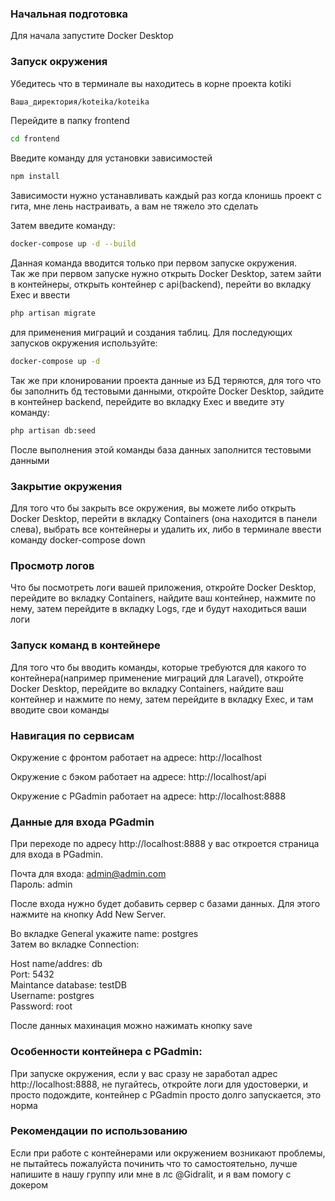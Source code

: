 ### Начальная подготовка

Для начала запустите Docker Desktop

### Запуск окружения

Убедитесь что в терминале вы находитесь в корне проекта kotiki

```bash
Ваша_директория/koteika/koteika
```

Перейдите в папку frontend

```bash
cd frontend
```

Введите команду для установки зависимостей
```bash
npm install
```
Зависимости нужно устанавливать каждый раз когда клонишь проект с гита, мне лень настраивать, а вам не тяжело это сделать

Затем введите команду: 

```bash
docker-compose up -d --build
```

Данная команда вводится только при первом запуске окружения. <br>
Так же при первом запуске нужно открыть Docker Desktop, затем зайти в контейнеры, открыть контейнер с api(backend), перейти во вкладку Exec и ввести 
```bash 
php artisan migrate
```
 для применения миграций и создания таблиц.
Для последующих запусков окружения используйте:

```bash
docker-compose up -d
```

Так же при клонировании проекта данные из БД теряются, для того что бы заполнить бд тестовыми данными, откройте Docker Desktop, зайдите в контейнер backend, перейдите во вкладку Exec и введите эту команду:
```bash
php artisan db:seed
```

После выполнения этой команды база данных заполнится тестовыми данными

### Закрытие окружения
Для того что бы закрыть все окружения, вы можете либо открыть Docker Desktop, перейти в вкладку Containers (она находится в панели слева), выбрать все контейнеры и удалить их, либо в терминале ввести команду docker-compose down

### Просмотр логов
Что бы посмотреть логи вашей приложения, откройте Docker Desktop, перейдите во вкладку Containers, найдите ваш контейнер, нажмите по нему, затем перейдите в вкладку Logs, где и будут находиться ваши логи

### Запуск команд в контейнере
Для того что бы вводить команды, которые требуются для какого то контейнера(например применение миграций для Laravel), откройте Docker Desktop, перейдите во вкладку Containers, найдите ваш контейнер и нажмите по нему, затем перейдите в вкладку Exec, и там вводите свои команды

### Навигация по сервисам
Окружение с фронтом работает на адресе: http://localhost

Окружение с бэком работает на адресе: http://localhost/api

Окружение с PGadmin работает на адресе: http://localhost:8888

### Данные для входа PGadmin
При переходе по адресу http://localhost:8888 у вас откроется страница для входа в PGadmin. 

Почта для входа: admin@admin.com<br>
Пароль: admin

После входа нужно будет добавить сервер с базами данных. Для этого нажмите на кнопку Add New Server.

Во вкладке General укажите name: postgres <br>
Затем во вкладке Connection:

Host name/addres: db<br>
Port: 5432<br>
Maintance database: testDB<br>
Username: postgres<br>
Password: root

После данных махинация можно нажимать кнопку save

### Особенности контейнера с PGadmin:
При запуске окружения, если у вас сразу не заработал адрес http://localhost:8888, не пугайтесь, откройте логи для удостоверки, и просто подождите, контейнер с PGadmin просто долго запускается, это норма

### Рекомендации по использованию
Если при работе с контейнерами или окружением возникают проблемы, не пытайтесь пожалуйста починить что то самостоятельно, лучше напишите в нашу группу или мне в лс @Gidralit, и я вам помогу с докером